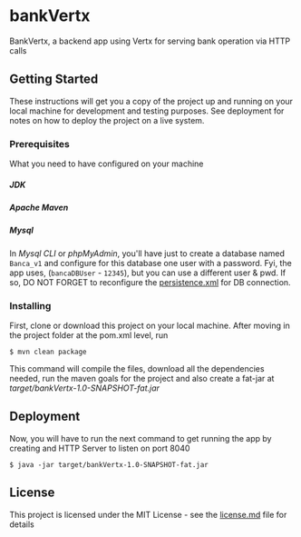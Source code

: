 # bankVertx

BankVertx, a backend app using Vertx for serving bank operation via HTTP calls

## Getting Started

These instructions will get you a copy of the project up and running on your local machine for development and testing purposes. See deployment for notes on how to deploy the project on a live system.

### Prerequisites

What you need to have configured on your machine


##### JDK
##### Apache Maven
##### Mysql

In *Mysql CLI* or *phpMyAdmin*, you'll have just to create a database named ```Banca_v1``` and configure for this database one user with a password.
Fyi, the app uses, (`bancaDBUser` - `12345`), but you can use a different user & pwd.
If so, DO NOT FORGET to reconfigure the [persistence.xml](./src/main/resources/META-INF/persistence.xml) for DB connection.



### Installing

First, clone or download this project on your local machine. After moving in the project folder at the pom.xml level, run
```
$ mvn clean package
```
This command will compile the files, download all the dependencies needed, run the maven goals for the project and also create a fat-jar at *target/bankVertx-1.0-SNAPSHOT-fat.jar*

## Deployment

Now, you will have to run the next command to get running the app by creating and HTTP Server to listen on port 8040
```
$ java -jar target/bankVertx-1.0-SNAPSHOT-fat.jar
```

## License

This project is licensed under the MIT License - see the [license.md](LICENSE.md) file for details
